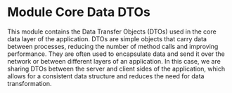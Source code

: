 # Module Core Data DTOs
This module contains the Data Transfer Objects (DTOs) used in the core data layer of the application. DTOs are simple objects that carry data between processes, reducing the number of method calls and improving performance. They are often used to encapsulate data and send it over the network or between different layers of an application.
In this case, we are sharing DTOs between the server and client sides of the application, which allows for a consistent data structure and reduces the need for data transformation.
